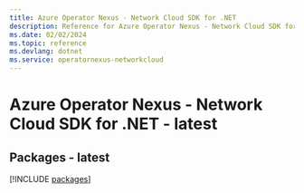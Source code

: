 ```yaml
---
title: Azure Operator Nexus - Network Cloud SDK for .NET
description: Reference for Azure Operator Nexus - Network Cloud SDK for .NET
ms.date: 02/02/2024
ms.topic: reference
ms.devlang: dotnet
ms.service: operatornexus-networkcloud
---
```

# Azure Operator Nexus - Network Cloud SDK for .NET - latest
## Packages - latest
[!INCLUDE [packages](operator-nexus---network-cloud-index.md)]